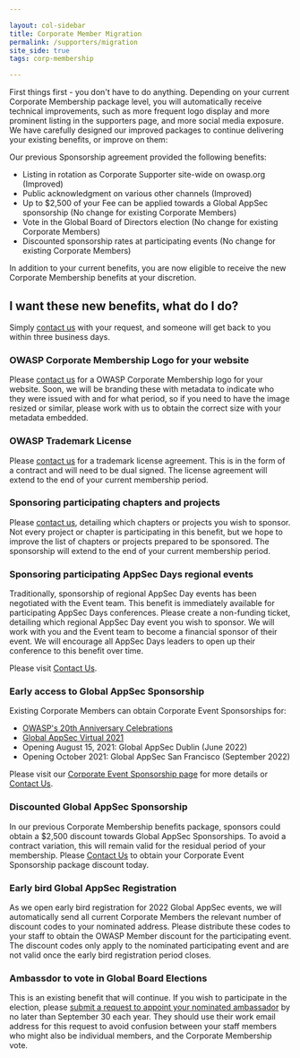 ```yaml
---

layout: col-sidebar
title: Corporate Member Migration
permalink: /supporters/migration
site_side: true
tags: corp-membership

---
```


First things first - you don't have to do anything. Depending on your current Corporate Membership package level, you will automatically receive technical improvements, such as more frequent logo display and more prominent listing in the supporters page, and more social media exposure. We have carefully designed our improved packages to continue delivering your existing benefits, or improve on them:

Our previous Sponsorship agreement provided the following benefits:

- Listing in rotation as Corporate Supporter site-wide on owasp.org (Improved)
- Public acknowledgment on various other channels (Improved)
- Up to $2,500 of your Fee can be applied towards a Global AppSec sponsorship (No change for existing Corporate Members)
- Vote in the Global Board of Directors election (No change for existing Corporate Members)
- Discounted sponsorship rates at participating events (No change for existing Corporate Members)

In addition to your current benefits, you are now eligible to receive the new Corporate Membership benefits at your discretion.

## I want these new benefits, what do I do?

Simply [contact us](https://owasporg.atlassian.net/servicedesk/customer/portal/7/group/18/create/72) with your request, and someone will get back to you within three business days.

### OWASP Corporate Membership Logo for your website

Please [contact us](https://owasporg.atlassian.net/servicedesk/customer/portal/7/group/18/create/72) for a OWASP Corporate Membership logo for your website. Soon, we will be branding these with metadata to indicate who they were issued with and for what period, so if you need to have the image resized or similar, please work with us to obtain the correct size with your metadata embedded.

### OWASP Trademark License

Please [contact us](https://owasporg.atlassian.net/servicedesk/customer/portal/7/group/18/create/72) for a trademark license agreement. This is in the form of a contract and will need to be dual signed. The license agreement will extend to the end of your current membership period.

### Sponsoring participating chapters and projects

Please [contact us](https://owasporg.atlassian.net/servicedesk/customer/portal/7/group/18/create/72), detailing which chapters or projects you wish to sponsor. Not every project or chapter is participating in this benefit, but we hope to improve the list of chapters or projects prepared to be sponsored. The sponsorship will extend to the end of your current membership period.

### Sponsoring participating AppSec Days regional events

Traditionally, sponsorship of regional AppSec Day events has been negotiated with the Event team. This benefit is immediately available for participating AppSec Days conferences. Please create a non-funding ticket, detailing which regional AppSec Day event you wish to sponsor. We will work with you and the Event team to become a financial sponsor of their event. We will encourage all AppSec Days leaders to open up their conference to this benefit over time. 

Please visit [Contact Us](https://owasporg.atlassian.net/servicedesk/customer/portal/7/group/18/create/72).

### Early access to Global AppSec Sponsorship

Existing Corporate Members can obtain Corporate Event Sponsorships for:

- [OWASP's 20th Anniversary Celebrations](https://20thanniversary.owasp.org/sponsors/)
- [Global AppSec Virtual 2021](https://usa.globalappsec.org/)
- Opening August 15, 2021: Global AppSec Dublin (June 2022)
- Opening October 2021: Global AppSec San Francisco (September 2022)

Please visit our [Corporate Event Sponsorship page](/corporate-sponsorships) for more details or [Contact Us](https://owasporg.atlassian.net/servicedesk/customer/portal/7/group/18/create/72). 

### Discounted Global AppSec Sponsorship

In our previous Corporate Membership benefits package, sponsors could obtain a $2,500 discount towards Global AppSec Sponsorships. To avoid a contract variation, this will remain valid for the residual period of your membership. Please [Contact Us](https://owasporg.atlassian.net/servicedesk/customer/portal/7/group/18/create/72) to obtain your Corporate Event Sponsorship package discount today.

### Early bird Global AppSec Registration

As we open early bird registration for 2022 Global AppSec events, we will automatically send all current Corporate Members the relevant number of discount codes to your nominated address. Please distribute these codes to your staff to obtain the OWASP Member discount for the participating event. The discount codes only apply to the nominated participating event and are not valid once the early bird registration period closes. 

### Ambassdor to vote in Global Board Elections

This is an existing benefit that will continue. If you wish to participate in the election, please [submit a request to appoint your nominated ambassador](https://owasporg.atlassian.net/servicedesk/customer/portal/7/group/18/create/72) by no later than September 30 each year. They should use their work email address for this request to avoid confusion between your staff members who might also be individual members, and the Corporate Membership vote.
